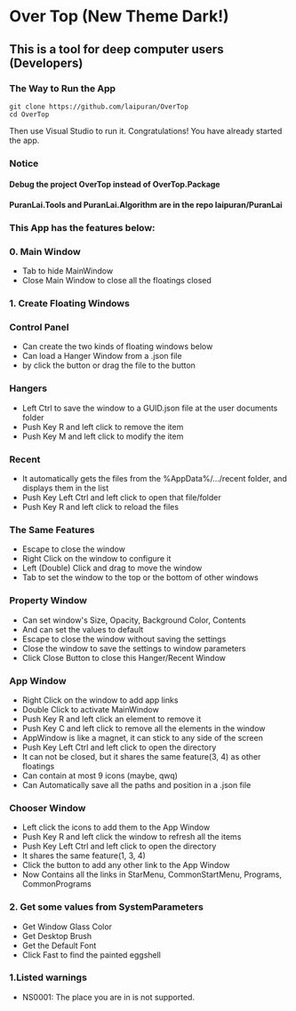 # Over Top (New Theme Dark!)
## This is a tool for deep computer users (Developers)
### The Way to Run the App
```
git clone https://github.com/laipuran/OverTop
cd OverTop
```
Then use Visual Studio to run it.
Congratulations! You have already started the app.
### Notice
#### Debug the project OverTop instead of OverTop.Package
#### PuranLai.Tools and PuranLai.Algorithm are in the repo laipuran/PuranLai
### This App has the features below:
### 0. Main Window
- Tab to hide MainWindow
- Close Main Window to close all the floatings closed
### 1. Create Floating Windows
### Control Panel
- Can create the two kinds of floating windows below
- Can load a Hanger Window from a .json file
- by click the button or drag the file to the button
### Hangers
- Left Ctrl to save the window to a GUID.json file at the user documents folder
- Push Key R and left click to remove the item
- Push Key M and left click to modify the item
### Recent
- It automatically gets the files from the %AppData%/.../recent folder, and displays them in the list
- Push Key Left Ctrl and left click to open that file/folder
- Push Key R and left click to reload the files
### The Same Features
- Escape to close the window
- Right Click on the window to configure it
- Left (Double) Click and drag to move the window
- Tab to set the window to the top or the bottom of other windows
### Property Window
- Can set window's Size, Opacity, Background Color, Contents
- And can set the values to default
- Escape to close the window without saving the settings
- Close the window to save the settings to window parameters
- Click Close Button to close this Hanger/Recent Window
### App Window
- Right Click on the window to add app links
- Double Click to activate MainWindow
- Push Key R and left click an element to remove it
- Push Key C and left click to remove all the elements in the window
- AppWindow is like a magnet, it can stick to any side of the screen
- Push Key Left Ctrl and left click to open the directory
- It can not be closed, but it shares the same feature(3, 4) as other floatings
- Can contain at most 9 icons (maybe, qwq)
- Can Automatically save all the paths and position in a .json file
### Chooser Window
- Left click the icons to add them to the App Window
- Push Key R and left click the window to refresh all the items
- Push Key Left Ctrl and left click to open the directory
- It shares the same feature(1, 3, 4)
- Click the button to add any other link to the App Window
- Now Contains all the links in StarMenu, CommonStartMenu, Programs, CommonPrograms
### 2. Get some values from SystemParameters
- Get Window Glass Color
- Get Desktop Brush
- Get the Default Font
- Click Fast to find the painted eggshell

### 1.Listed warnings
- NS0001: The place you are in is not supported.